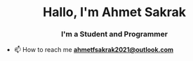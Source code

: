 <h1 align="center">Hallo, I'm Ahmet Sakrak</h1>
<h3 align="center">I'm a Student and Programmer</h3>



- 📫 How to reach me **ahmetfsakrak2021@outlook.com**

